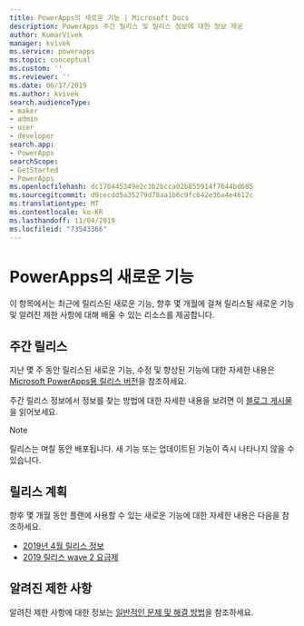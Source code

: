 ```yaml
---
title: PowerApps의 새로운 기능 | Microsoft Docs
description: PowerApps 주간 릴리스 및 릴리스 정보에 대한 정보 제공
author: KumarVivek
manager: kvivek
ms.service: powerapps
ms.topic: conceptual
ms.custom: ''
ms.reviewer: ''
ms.date: 06/17/2019
ms.author: kvivek
search.audienceType:
- maker
- admin
- user
- developer
search.app:
- PowerApps
searchScope:
- GetStarted
- PowerApps
ms.openlocfilehash: dc170445349e2c3b2bcca02b855914f7644bd685
ms.sourcegitcommit: d9cecdd5a35279d78aa1b6c9fc642e36a4e4612c
ms.translationtype: MT
ms.contentlocale: ko-KR
ms.lasthandoff: 11/04/2019
ms.locfileid: "73543366"
---
```

# <a name="whats-new-in-powerapps"></a>PowerApps의 새로운 기능

이 항목에서는 최근에 릴리스된 새로운 기능, 향후 몇 개월에 걸쳐 릴리스될 새로운 기능 및 알려진 제한 사항에 대해 배울 수 있는 리소스를 제공합니다.

## <a name="weekly-releases"></a>주간 릴리스

지난 몇 주 동안 릴리스된 새로운 기능, 수정 및 향상된 기능에 대한 자세한 내용은 [Microsoft PowerApps용 릴리스 버전](https://docs.microsoft.com/business-applications-release-notes/powerplatform/released-versions/powerapps)을 참조하세요.

주간 릴리스 정보에서 정보를 찾는 방법에 대한 자세한 내용을 보려면 이 [블로그 게시물](https://powerapps.microsoft.com/blog/stay-tuned-with-the-latest-features-and-fixes-through-powerapps-weekly-release-notes/)을 읽어보세요.

> [!NOTE]
> 릴리스는 며칠 동안 배포됩니다. 새 기능 또는 업데이트된 기능이 즉시 나타나지 않을 수 있습니다.

## <a name="release-plan"></a>릴리스 계획

향후 몇 개월 동안 플랜에 사용할 수 있는 새로운 기능에 대한 자세한 내용은 다음을 참조하세요.
- [2019년 4월 릴리스 정보](https://docs.microsoft.com/business-applications-release-notes/April19/microsoft-powerapps/planned-features)
- [2019 릴리스 wave 2 요금제](https://docs.microsoft.com/power-platform-release-plan/2019wave2/microsoft-powerapps/planned-features)

## <a name="known-limitations"></a>알려진 제한 사항

알려진 제한 사항에 대한 정보는 [일반적인 문제 및 해결 방법](common-issues-and-resolutions.md)을 참조하세요.

